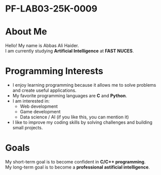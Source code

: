 # PF-LAB03-25K-0009

# About Me

Hello! My name is Abbas Ali Haider.  
I am currently studying **Artificial Intelligence** at **FAST NUCES**.

# Programming Interests

- I enjoy learning programming because it allows me to solve problems and create useful applications.
- My favorite programming languages are **C** and **Python**.
- I am interested in:
  - Web development
  - Game development
  - Data science / AI (if you like this, you can mention it)
- I like to improve my coding skills by solving challenges and building small projects.

# Goals

My short-term goal is to become confident in **C/C++ programming**.  
My long-term goal is to become a **professional astificial intelligence**.
